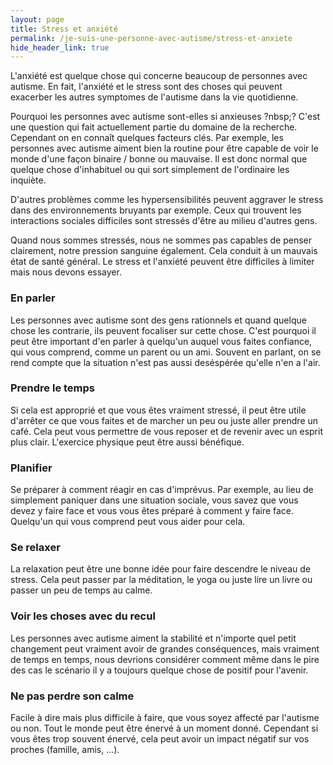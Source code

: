 ```yaml
---
layout: page
title: Stress et anxiété
permalink: /je-suis-une-personne-avec-autisme/stress-et-anxiete
hide_header_link: true
---
```


L'anxiété est quelque chose qui concerne beaucoup de personnes avec autisme.
En fait, l'anxiété et le stress sont des choses qui peuvent exacerber les autres symptomes de l'autisme dans la vie quotidienne.

Pourquoi les personnes avec autisme sont-elles si anxieuses ?nbsp;?
C'est une question qui fait actuellement partie du domaine de la recherche. Cependant on en connaît  quelques facteurs clés.
Par exemple, les personnes avec autisme aiment bien la routine pour être capable de voir le monde d'une façon binaire / bonne ou mauvaise.
Il est donc normal que quelque chose d'inhabituel ou qui sort simplement de l'ordinaire les inquiète.

D'autres problèmes comme les hypersensibilités peuvent aggraver le stress dans des environnements bruyants par exemple.
Ceux qui trouvent les interactions sociales difficiles sont stressés d'être au milieu d'autres gens.

Quand nous sommes stressés, nous ne sommes pas capables de penser clairement, notre pression sanguine également. Cela conduit à un mauvais état de santé général.
Le stress et l'anxiété peuvent être difficiles à limiter mais nous devons essayer.

### En parler
Les personnes avec autisme sont des gens rationnels et quand quelque chose les contrarie, ils peuvent focaliser sur cette chose.
C'est pourquoi il peut être important d'en parler à quelqu'un auquel vous faites confiance, qui vous comprend, comme un parent ou un ami.
Souvent en parlant, on se rend compte que la situation n'est pas aussi deséspérée qu'elle n'en a l'air.

### Prendre le temps
Si cela est approprié et que vous êtes vraiment stressé, il peut être utile d'arrêter ce que vous faites et de marcher un peu ou juste aller prendre un café. Cela peut vous permettre de vous reposer et de revenir avec un esprit plus clair.
L'exercice physique peut être aussi bénéfique.

### Planifier
Se préparer à comment réagir en cas d'imprévus.
Par exemple, au lieu de simplement paniquer dans une situation sociale, vous savez que vous devez y faire face et vous vous êtes préparé à comment y faire face.
Quelqu'un qui vous comprend peut vous aider pour cela.

### Se relaxer
La relaxation peut être une bonne idée pour faire descendre le niveau de stress.
Cela peut passer par la méditation, le yoga ou juste lire un livre ou passer un peu de temps au calme.

### Voir les choses avec du recul
Les personnes avec autisme aiment la stabilité et n'importe quel petit changement peut
vraiment avoir de grandes conséquences, mais vraiment de temps en temps, 
nous devrions considérer comment même dans le pire des cas le scénario
il y a toujours quelque chose de positif pour l'avenir.

### Ne pas perdre son calme
Facile à dire mais plus difficile à faire, que vous soyez affecté par l'autisme ou non.
Tout le monde peut être énervé à un moment donné.
Cependant si vous êtes trop souvent énervé, cela peut avoir un impact négatif sur vos proches (famille, amis, …).
